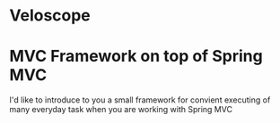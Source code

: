 Veloscope
=========

MVC Framework on top of Spring MVC
=========

I'd like to introduce to you a small framework for convient executing of many everyday task when you are working with Spring MVC
